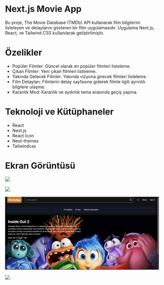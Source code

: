 # Next.js Movie App
Bu proje, The Movie Database (TMDb) API kullanarak film bilgilerini listeleyen ve detaylarını gösteren bir film uygulamasıdır. Uygulama Next.js, React, ve Tailwind CSS kullanılarak geliştirilmiştir.

# Özelikler
- Popüler Filmler: Güncel olarak en popüler filmleri listeleme.
- Çıkan Filmler: Yeni çıkan filmleri listeleme.
- Yakında Gelecek Filmler: Yakında vizyona girecek filmleri listeleme.
- Film Detayları: Filmlerin detay sayfasına giderek filmle ilgili ayrıntılı bilgilere ulaşma.
- Karanlık Mod: Karanlık ve aydınlık tema arasında geçiş yapma.

# Teknoloji ve Kütüphaneler
- React
- Next.js
- React İcon
- Next-themes
- Tailwindcss

# Ekran Görüntüsü

![](/images/Ekran%20Resmi%202024-08-21%2003.18.41.png)

![](/images/Ekran%20Resmi%202024-08-21%2003.19.04.png)

![](/images/Ekran%20Resmi%202024-08-21%2003.19.28.png)

![](/images/Ekran%20Resmi%202024-08-21%2003.19.52.png)

